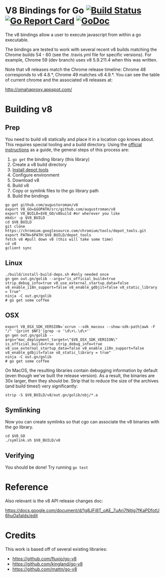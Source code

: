 
# V8 Bindings for Go [![Build Status](https://travis-ci.org/augustoroman/v8.svg?branch=master)](https://travis-ci.org/augustoroman/v8)  [![Go Report Card](https://goreportcard.com/badge/github.com/augustoroman/v8)](https://goreportcard.com/report/github.com/augustoroman/v8)  [![GoDoc](https://godoc.org/github.com/augustoroman/v8?status.svg)](https://godoc.org/github.com/augustoroman/v8)

The v8 bindings allow a user to execute javascript from within a go executable.

The bindings are tested to work with several recent v8 builds matching the
Chrome builds 54 - 60 (see the .travis.yml file for specific versions).  For
example, Chrome 59 (dev branch) uses v8 5.9.211.4 when this was written.

Note that v8 releases match the Chrome release timeline:
Chrome 48 corresponds to v8 4.8.\*, Chrome 49 matches v8 4.9.\*.  You can see
the table of current chrome and the associated v8 releases at:

  http://omahaproxy.appspot.com/

# Building  v8
## Prep
You need to build v8 statically and place it in a location cgo knows about. This requires special tooling and a build directory. Using the [official instructions](https://github.com/v8/v8/wiki/Building-from-Source) as a guide, the general steps of this process are:

1. `go get` the binding library (this library)
1. Create a v8 build directory
1. [Install depot tools](http://commondatastorage.googleapis.com/chrome-infra-docs/flat/depot_tools/docs/html/depot_tools_tutorial.html#_setting_up)
1. Configure environment
1. Download v8
1. Build v8
1. Copy or symlink files to the go library path
1. Build the bindings

```
go get github.com/augustoroman/v8
export V8_GO=$GOPATH/src/github.com/augustroman/v8
export V8_BUILD=$V8_GO/v8build #or wherever you like
mkdir -p $V8_BUILD
cd $V8_BUILD
git clone https://chromium.googlesource.com/chromium/tools/depot_tools.git
export PATH=$PATH:$V8_BUILD/depot_tools
fetch v8 #pull down v8 (this will take some time)
cd v8
gclient sync
```

## Linux
```
./build/install-build-deps.sh #only needed once
gn gen out.gn/golib --args="is_official_build=true strip_debug_info=true v8_use_external_startup_data=false v8_enable_i18n_support=false v8_enable_gdbjit=false v8_static_library = true"
ninja -C out.gn/golib
# go get some coffee
```

## OSX

```
export V8_OSX_SDK_VERSION=`xcrun --sdk macosx --show-sdk-path|awk -F "/" '{print $NF}'|grep -o '\d\+\.\d\+'`
gn gen out.gn/golib --args="mac_deployment_target=\"$V8_OSX_SDK_VERSION\" is_official_build=true strip_debug_info=true v8_use_external_startup_data=false v8_enable_i18n_support=false v8_enable_gdbjit=false v8_static_library = true"
ninja -C out.gn/golib
# go get some coffee
```

On MacOS, the resulting libraries contain debugging information by default (even
though we've built the release version). As a result, the binaries are 30x
larger, then they should be. Strip that to reduce the size of the archives (and
build times!) very significantly:

```
strip -S $V8_BUILD/v8/out.gn/golib/obj/*.a
```

## Symlinking
Now you can create symlinks so that cgo can associate the v8 binaries with the go library.

```
cd $V8_GO
./symlink.sh $V8_BUILD/v8
```

## Verifying
You should be done! Try running `go test`

# Reference

Also relevant is the v8 API release changes doc:

  https://docs.google.com/document/d/1g8JFi8T_oAE_7uAri7Njtig7fKaPDfotU6huOa1alds/edit


# Credits

This work is based off of several existing libraries:
  * https://github.com/fluxio/go-v8
  * https://github.com/kingland/go-v8
  * https://github.com/mattn/go-v8
